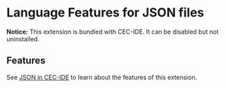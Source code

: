 # Language Features for JSON files

**Notice:** This extension is bundled with CEC-IDE. It can be disabled but not uninstalled.

## Features

See [JSON in CEC-IDE](https://code.visualstudio.com/docs/languages/json) to learn about the features of this extension.
